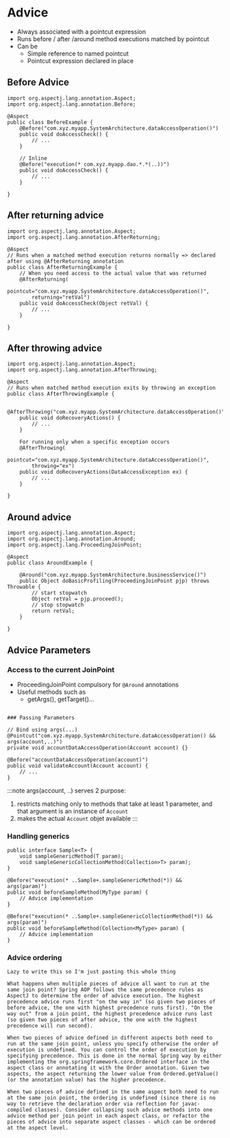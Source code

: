 # Advice
- Always associated with a pointcut expression
- Runs before / after /around method executions matched by pointcut
- Can be
    - Simple reference to named pointcut
    - Pointcut expression declared in place
## Before Advice
```
import org.aspectj.lang.annotation.Aspect;
import org.aspectj.lang.annotation.Before;

@Aspect
public class BeforeExample {
    @Before("com.xyz.myapp.SystemArchitecture.dataAccessOperation()")
    public void doAccessCheck() {
        // ...
    }
    
    // Inline
    @Before("execution(* com.xyz.myapp.dao.*.*(..))")
    public void doAccessCheck() {
        // ...
    }

}
```

## After returning advice
```
import org.aspectj.lang.annotation.Aspect;
import org.aspectj.lang.annotation.AfterReturning;

@Aspect
// Runs when a matched method execution returns normally => declared after using @AfterReturning annotation
public class AfterReturningExample {
    // When you need access to the actual value that was returned
    @AfterReturning(
        pointcut="com.xyz.myapp.SystemArchitecture.dataAccessOperation()",
        returning="retVal")
    public void doAccessCheck(Object retVal) {
        // ...
    }

}
```

## After throwing advice
```
import org.aspectj.lang.annotation.Aspect;
import org.aspectj.lang.annotation.AfterThrowing;

@Aspect
// Runs when matched method execution exits by throwing an exception
public class AfterThrowingExample {

    @AfterThrowing("com.xyz.myapp.SystemArchitecture.dataAccessOperation()")
    public void doRecoveryActions() {
        // ...
    }
    
    For running only when a specific exception occurs
    @AfterThrowing(
        pointcut="com.xyz.myapp.SystemArchitecture.dataAccessOperation()",
        throwing="ex")
    public void doRecoveryActions(DataAccessException ex) {
        // ...
    }

}
```

## Around advice
```
import org.aspectj.lang.annotation.Aspect;
import org.aspectj.lang.annotation.Around;
import org.aspectj.lang.ProceedingJoinPoint;

@Aspect
public class AroundExample {

    @Around("com.xyz.myapp.SystemArchitecture.businessService()")
    public Object doBasicProfiling(ProceedingJoinPoint pjp) throws Throwable {
        // start stopwatch
        Object retVal = pjp.proceed();
        // stop stopwatch
        return retVal;
    }

}
```

## Advice Parameters
### Access to the current JoinPoint
- ProceedingJoinPoint compulsory for `@Around` annotations
- Useful methods such as
    - getArgs(), getTarget()...
```

### Passing Parameters

// Bind using args(...)
@Pointcut("com.xyz.myapp.SystemArchitecture.dataAccessOperation() && args(account,..)")
private void accountDataAccessOperation(Account account) {}

@Before("accountDataAccessOperation(account)")
public void validateAccount(Account account) {
    // ...
}

```

:::note
args(account, ..) serves 2 purpose:
1. restricts matching only to methods that take at least 1 parameter, and that argument is an instance of `Account`
2. makes the actual `Account` objet available
:::

### Handling generics
```
public interface Sample<T> {
    void sampleGenericMethod(T param);
    void sampleGenericCollectionMethod(Collection>T> param);
}
```
```
@Before("execution(* ..Sample+.sampleGenericMethod(*)) && args(param)")
public void beforeSampleMethod(MyType param) {
    // Advice implementation
}
```
```
@Before("execution(* ..Sample+.sampleGenericCollectionMethod(*)) && args(param)")
public void beforeSampleMethod(Collection<MyType> param) {
    // Advice implementation
}
```

### Advice ordering
```
Lazy to write this so I'm just pasting this whole thing

What happens when multiple pieces of advice all want to run at the same join point? Spring AOP follows the same precedence rules as AspectJ to determine the order of advice execution. The highest precedence advice runs first "on the way in" (so given two pieces of before advice, the one with highest precedence runs first). "On the way out" from a join point, the highest precedence advice runs last (so given two pieces of after advice, the one with the highest precedence will run second).

When two pieces of advice defined in different aspects both need to run at the same join point, unless you specify otherwise the order of execution is undefined. You can control the order of execution by specifying precedence. This is done in the normal Spring way by either implementing the org.springframework.core.Ordered interface in the aspect class or annotating it with the Order annotation. Given two aspects, the aspect returning the lower value from Ordered.getValue() (or the annotation value) has the higher precedence.

When two pieces of advice defined in the same aspect both need to run at the same join point, the ordering is undefined (since there is no way to retrieve the declaration order via reflection for javac-compiled classes). Consider collapsing such advice methods into one advice method per join point in each aspect class, or refactor the pieces of advice into separate aspect classes - which can be ordered at the aspect level.

```
